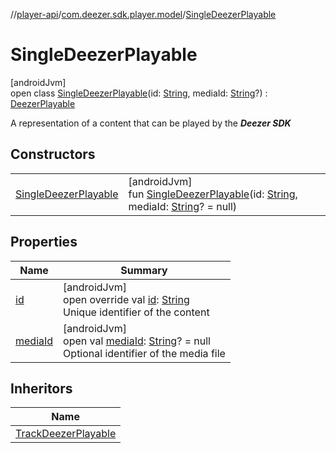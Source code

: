 //[player-api](../../../index.md)/[com.deezer.sdk.player.model](../index.md)/[SingleDeezerPlayable](index.md)

# SingleDeezerPlayable

[androidJvm]\
open class [SingleDeezerPlayable](index.md)(id: [String](https://kotlinlang.org/api/latest/jvm/stdlib/kotlin/-string/index.html), mediaId: [String](https://kotlinlang.org/api/latest/jvm/stdlib/kotlin/-string/index.html)?) : [DeezerPlayable](../-deezer-playable/index.md)

A representation of a content that can be played by the **_Deezer SDK_**

## Constructors

|                                                    |                                                                                                                                                                                                                                                                  |
| -------------------------------------------------- | ---------------------------------------------------------------------------------------------------------------------------------------------------------------------------------------------------------------------------------------------------------------- |
| [SingleDeezerPlayable](-single-deezer-playable.md) | [androidJvm]<br/>fun [SingleDeezerPlayable](-single-deezer-playable.md)(id: [String](https://kotlinlang.org/api/latest/jvm/stdlib/kotlin/-string/index.html), mediaId: [String](https://kotlinlang.org/api/latest/jvm/stdlib/kotlin/-string/index.html)? = null) |

## Properties

| Name                   | Summary                                                                                                                                                                              |
| ---------------------- | ------------------------------------------------------------------------------------------------------------------------------------------------------------------------------------ |
| [id](id.md)            | [androidJvm]<br/>open override val [id](id.md): [String](https://kotlinlang.org/api/latest/jvm/stdlib/kotlin/-string/index.html)<br/>Unique identifier of the content                |
| [mediaId](media-id.md) | [androidJvm]<br/>open val [mediaId](media-id.md): [String](https://kotlinlang.org/api/latest/jvm/stdlib/kotlin/-string/index.html)? = null<br/>Optional identifier of the media file |

## Inheritors

| Name                                                      |
| --------------------------------------------------------- |
| [TrackDeezerPlayable](../-track-deezer-playable/index.md) |

